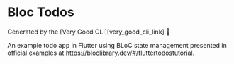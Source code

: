 # Bloc Todos

Generated by the [Very Good CLI][very_good_cli_link] 🤖

An example todo app in Flutter using BLoC state management presented in official examples at https://bloclibrary.dev/#/fluttertodostutorial.


